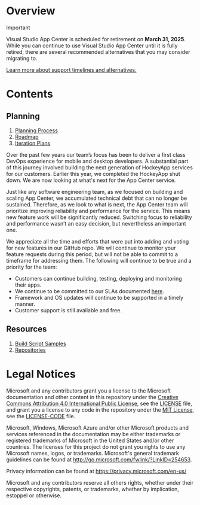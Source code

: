 # Overview
> [!IMPORTANT]
> Visual Studio App Center is scheduled for retirement on **March 31, 2025**. While you can continue to use Visual Studio App Center until it is fully retired, there are several recommended alternatives that you may consider migrating to.
> 
> [Learn more about support timelines and alternatives.](https://aka.ms/appcenter/retire)

# Contents

## Planning

1. [Planning Process](https://github.com/Microsoft/appcenter/wiki/Planning)
2. [Roadmap](https://github.com/Microsoft/appcenter/wiki/Roadmap)
3. [Iteration Plans](https://github.com/Microsoft/appcenter/wiki/Iteration-plans)

Over the past few years our team’s focus has been to deliver a first class DevOps experience for mobile and desktop developers. A substantial part of this journey involved building the next generation of HockeyApp services for our customers. Earlier this year, we completed the HockeyApp shut down. We are now looking at what's next for the App Center service. 

Just like any software engineering team, as we focused on building and scaling App Center, we accumulated technical debt that can no longer be sustained. Therefore, as we look to what is next, the App Center team will prioritize improving reliability and performance for the service. This means new feature work will be significantly reduced. Switching focus to reliability and performance wasn’t an easy decision, but nevertheless an important one.

We appreciate all the time and efforts that were put into adding and voting for new features in our GitHub repo. We will continue to monitor your feature requests during this period, but will not be able to commit to a timeframe for addressing them. The following will continue to be true and a priority for the team:
* Customers can continue building, testing, deploying and monitoring their apps.
* We continue to be committed to our SLAs documented [here](https://azure.microsoft.com/en-us/support/legal/sla/app-center/v1_0/).
* Framework and OS updates will continue to be supported in a timely manner. 
* Customer support is still available and free.

## Resources
1. [Build Script Samples](https://github.com/Microsoft/appcenter/tree/master/sample-build-scripts)
2. [Repositories](https://github.com/Microsoft/appcenter/wiki/Repositories)


# Legal Notices

Microsoft and any contributors grant you a license to the Microsoft documentation and other content
in this repository under the [Creative Commons Attribution 4.0 International Public License](https://creativecommons.org/licenses/by/4.0/legalcode),
see the [LICENSE](LICENSE) file, and grant you a license to any code in the repository under the [MIT License](https://opensource.org/licenses/MIT), see the
[LICENSE-CODE](LICENSE-CODE) file.

Microsoft, Windows, Microsoft Azure and/or other Microsoft products and services referenced in the documentation
may be either trademarks or registered trademarks of Microsoft in the United States and/or other countries.
The licenses for this project do not grant you rights to use any Microsoft names, logos, or trademarks.
Microsoft's general trademark guidelines can be found at http://go.microsoft.com/fwlink/?LinkID=254653.

Privacy information can be found at https://privacy.microsoft.com/en-us/

Microsoft and any contributors reserve all others rights, whether under their respective copyrights, patents,
or trademarks, whether by implication, estoppel or otherwise.
